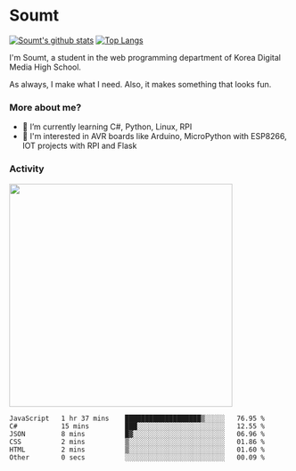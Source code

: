 # Soumt
[![Soumt's github stats](https://github-readme-stats.vercel.app/api?username=soumt-r)](https://github.com/anuraghazra/github-readme-stats)
[![Top Langs](https://github-readme-stats.vercel.app/api/top-langs/?username=soumt-r&layout=compact)](https://github.com/anuraghazra/github-readme-stats)

I'm Soumt, a student in the web programming department of Korea Digital Media High School.

As always, I make what I need. Also, it makes something that looks fun.

### More about me?
- 🌱 I’m currently learning C#, Python, Linux, RPI
- :pushpin: I'm interested in AVR boards like Arduino, MicroPython with ESP8266, IOT projects with RPI and Flask


### Activity
<img height="400" img src="https://wakatime.com/share/@soumt_r/0e4d0df5-374b-4c75-8ddb-57d54d739f69.svg"></img>

<!--START_SECTION:waka-->

```text
JavaScript   1 hr 37 mins    ███████████████████▒░░░░░   76.95 %
C#           15 mins         ███░░░░░░░░░░░░░░░░░░░░░░   12.55 %
JSON         8 mins          █▓░░░░░░░░░░░░░░░░░░░░░░░   06.96 %
CSS          2 mins          ▒░░░░░░░░░░░░░░░░░░░░░░░░   01.86 %
HTML         2 mins          ▒░░░░░░░░░░░░░░░░░░░░░░░░   01.60 %
Other        0 secs          ░░░░░░░░░░░░░░░░░░░░░░░░░   00.09 %
```

<!--END_SECTION:waka-->

